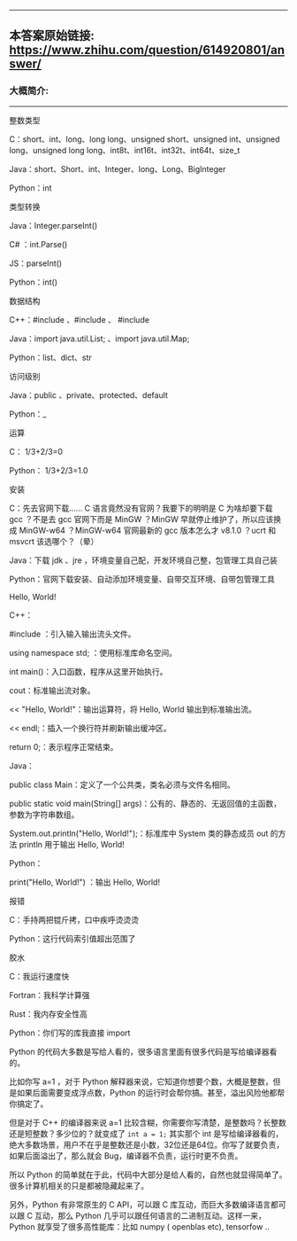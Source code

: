 ----------------------------------------
## 本答案原始链接: https://www.zhihu.com/question/614920801/answer/
### 大概简介: 
----------------------------------------
整数类型

C：short、int、long、long long、unsigned short、unsigned int、unsigned long、unsigned long long、int8t、int16t、int32t、int64t、size_t

Java：short、Short、int、Integer、long、Long、BigInteger

Python：int




类型转换

Java：Integer.parseInt()

C# ：int.Parse()

JS：parseInt()

Python：int()




数据结构

C++：#include <vector>、#include <map> 、 #include <string>

Java：import java.util.List; 、import java.util.Map;

Python：list、dict、str




访问级别

Java：public 、private、protected、default

Python：_




运算

C： 1/3+2/3=0

Python： 1/3+2/3=1.0




安装

C：先去官网下载…… C 语言竟然没有官网？我要下的明明是 C 为啥却要下载 gcc ？不是去 gcc 官网下而是 MinGW ？MinGW 早就停止维护了，所以应该换成 MinGW-w64 ？MinGW-w64 官网最新的 gcc 版本怎么才 v8.1.0 ？ucrt 和 msvcrt 该选哪个？（晕）

Java：下载 jdk 、jre ，环境变量自己配，开发环境自己整，包管理工具自己装

Python：官网下载安装、自动添加环境变量、自带交互环境、自带包管理工具




Hello, World!

C++：

#include <iostream>：引入输入输出流头文件。

using namespace std; ：使用标准库命名空间。

int main()：入口函数，程序从这里开始执行。

cout：标准输出流对象。

<< "Hello, World!"：输出运算符，将 Hello, World 输出到标准输出流。

<< endl;：插入一个换行符并刷新输出缓冲区。

return 0;：表示程序正常结束。




Java：

public class Main：定义了一个公共类，类名必须与文件名相同。

public static void main(String[] args)：公有的、静态的、无返回值的主函数，参数为字符串数组。

System.out.println("Hello, World!");：标准库中 System 类的静态成员 out 的方法 println 用于输出 Hello, World!




Python：

print("Hello, World!") ：输出 Hello, World!




报错

C：手持两把锟斤拷，口中疾呼烫烫烫

Python：这行代码索引值超出范围了




胶水

C：我运行速度快

Fortran：我科学计算强

Rust：我内存安全性高

Python：你们写的库我直接 import

Python 的代码大多数是写给人看的，很多语言里面有很多代码是写给编译器看的。

比如你写 a=1 ，对于 Python 解释器来说，它知道你想要个数，大概是整数，但是如果后面需要变成浮点数，Python 的运行时会帮你搞。甚至，溢出风险他都帮你搞定了。

但是对于 C++ 的编译器来说 a=1 比较含糊，你需要你写清楚，是整数吗？长整数还是短整数？多少位的？就变成了 `int a = 1;` 其实那个 int 是写给编译器看的，绝大多数场景，用户不在乎是整数还是小数，32位还是64位。你写了就要负责，如果后面溢出了，那么就会 Bug，编译器不负责，运行时更不负责。

所以 Python 的简单就在于此，代码中大部分是给人看的，自然也就显得简单了。很多计算机相关的只是都被隐藏起来了。

另外，Python 有非常原生的 C API，可以跟 C 库互动，而巨大多数编译语言都可以跟 C 互动，那么 Python 几乎可以跟任何语言的二进制互动。这样一来，Python 就享受了很多高性能库：比如 numpy ( openblas etc), tensorfow ..